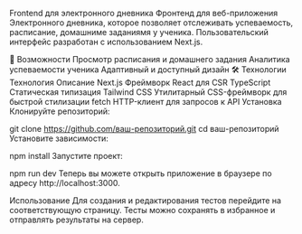 Frontend для электронного дневника
Фронтенд для веб-приложения Электронного дневника, которое позволяет отслеживать успеваемость, расписание, домашниме заданиямя у ученика. Пользовательский интерфейс разработан с использованием Next.js.

🧠 Возможности
Просмотр расписания и домашнего задания
Аналитика успеваемости ученика
Адаптивный и доступный дизайн
🛠️ Технологии
Технология	Описание
Next.js	Фреймворк React для CSR
TypeScript	Статическая типизация
Tailwind CSS	Утилитарный CSS-фреймворк для быстрой стилизации
fetch	HTTP-клиент для запросов к API
Установка
Клонируйте репозиторий:

git clone https://github.com/ваш-репозиторий.git
cd ваш-репозиторий
Установите зависимости:

npm install
Запустите проект:

npm run dev
Теперь вы можете открыть приложение в браузере по адресу http://localhost:3000.

Использование
Для создания и редактирования тестов перейдите на соответствующую страницу.
Тесты можно сохранять в избранное и отправлять результаты на сервер.
